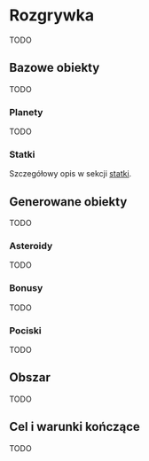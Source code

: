 # Rozgrywka

TODO

## Bazowe obiekty

TODO

### Planety

TODO

### Statki

Szczegółowy opis w sekcji [statki](spaceships/).

## Generowane obiekty

TODO

### Asteroidy

TODO

### Bonusy

TODO

### Pociski

TODO

## Obszar

TODO

## Cel i warunki kończące

TODO